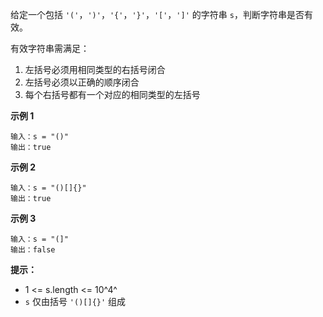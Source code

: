 给定一个包括 `'('`，`')'`，`'{'`，`'}'`，`'['`，`']'` 的字符串 `s`，判断字符串是否有效。

有效字符串需满足：

1. 左括号必须用相同类型的右括号闭合
2. 左括号必须以正确的顺序闭合
3. 每个右括号都有一个对应的相同类型的左括号

**示例 1**

```
输入：s = "()"
输出：true
```

**示例 2**

```
输入：s = "()[]{}"
输出：true
```

**示例 3**

```
输入：s = "(]"
输出：false
```

**提示：**

- 1 <= s.length <= 10^4^
- `s` 仅由括号 `'()[]{}'` 组成
